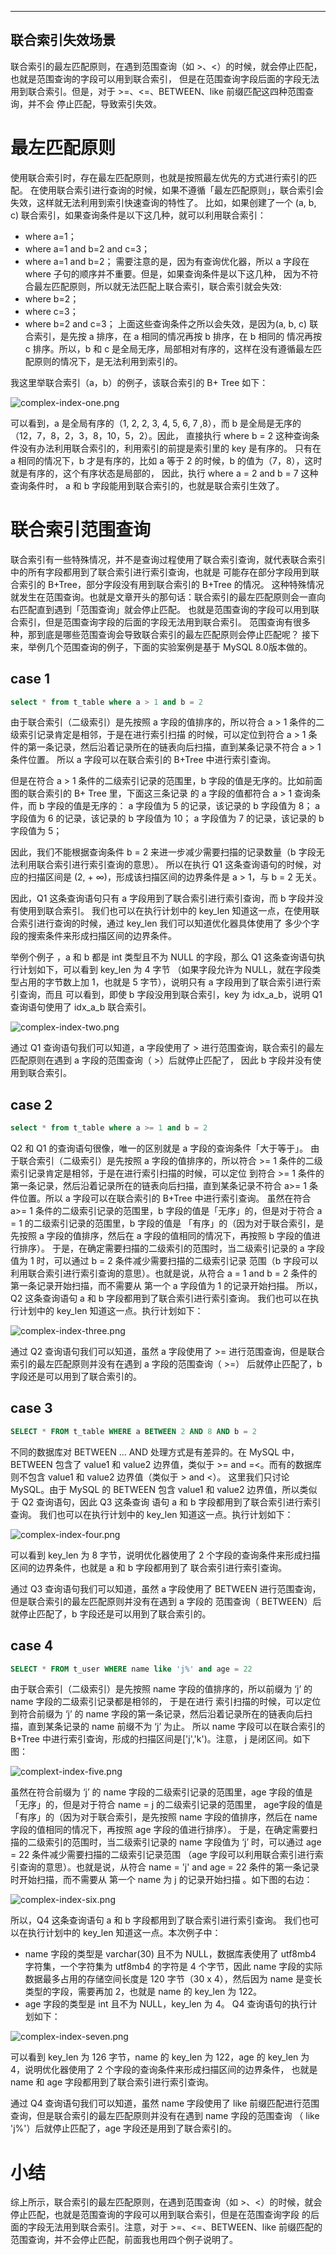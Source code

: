 
---
联合索引失效场景
---
联合索引的最左匹配原则，在遇到范围查询（如 >、<）的时候，就会停止匹配，也就是范围查询的字段可以用到联合索引，
但是在范围查询字段后面的字段无法用到联合索引。但是，对于 >=、<=、BETWEEN、like 前缀匹配这四种范围查询，并不会
停止匹配，导致索引失效。


# 最左匹配原则
使用联合索引时，存在最左匹配原则，也就是按照最左优先的方式进行索引的匹配。
在使用联合索引进行查询的时候，如果不遵循「最左匹配原则」，联合索引会失效，这样就无法利用到索引快速查询的特性了。
比如，如果创建了一个 (a, b, c) 联合索引，如果查询条件是以下这几种，就可以利用联合索引：
- where a=1；
- where a=1 and b=2 and c=3；
- where a=1 and b=2；
  需要注意的是，因为有查询优化器，所以 a 字段在 where 子句的顺序并不重要。但是，如果查询条件是以下这几种，
因为不符合最左匹配原则，所以就无法匹配上联合索引，联合索引就会失效:
- where b=2；
- where c=3；
- where b=2 and c=3；
上面这些查询条件之所以会失效，是因为(a, b, c) 联合索引，是先按 a 排序，在 a 相同的情况再按 b 排序，在 b 相同的
情况再按 c 排序。所以，b 和 c 是全局无序，局部相对有序的，这样在没有遵循最左匹配原则的情况下，是无法利用到索引的。

我这里举联合索引（a，b）的例子，该联合索引的 B+ Tree 如下：





![complex-index-one.png](images%2Fcomplex-index-one.png)





可以看到，a 是全局有序的（1, 2, 2, 3, 4, 5, 6, 7 ,8），而 b 是全局是无序的（12，7，8，2，3，8，10，5，2）。因此，
直接执行 where b = 2 这种查询条件没有办法利用联合索引的，利用索引的前提是索引里的 key 是有序的。
只有在 a 相同的情况下，b 才是有序的，比如 a 等于 2 的时候，b 的值为（7，8），这时就是有序的，这个有序状态是局部的，
因此，执行 where a = 2 and b = 7 这种查询条件时， a 和 b 字段能用到联合索引的，也就是联合索引生效了。


# 联合索引范围查询
联合索引有一些特殊情况，并不是查询过程使用了联合索引查询，就代表联合索引中的所有字段都用到了联合索引进行索引查询，也就是
可能存在部分字段用到联合索引的 B+Tree，部分字段没有用到联合索引的 B+Tree 的情况。
这种特殊情况就发生在范围查询。也就是文章开头的那句话：联合索引的最左匹配原则会一直向右匹配直到遇到「范围查询」就会停止匹配。
也就是范围查询的字段可以用到联合索引，但是范围查询字段的后面的字段无法用到联合索引。
范围查询有很多种，那到底是哪些范围查询会导致联合索引的最左匹配原则会停止匹配呢？
接下来，举例几个范围查询的例子，下面的实验案例是基于 MySQL 8.0版本做的。


## case 1
```sql
select * from t_table where a > 1 and b = 2
```
由于联合索引（二级索引）是先按照 a 字段的值排序的，所以符合 a > 1 条件的二级索引记录肯定是相邻，于是在进行索引扫描
的时候，可以定位到符合 a > 1 条件的第一条记录，然后沿着记录所在的链表向后扫描，直到某条记录不符合 a > 1 条件位置。
所以 a 字段可以在联合索引的 B+Tree 中进行索引查询。

但是在符合 a > 1 条件的二级索引记录的范围里，b 字段的值是无序的。比如前面图的联合索引的 B+ Tree 里，下面这三条记录
的 a 字段的值都符合 a > 1 查询条件，而 b 字段的值是无序的：
a 字段值为 5 的记录，该记录的 b 字段值为 8；
a 字段值为 6 的记录，该记录的 b 字段值为 10；
a 字段值为 7 的记录，该记录的 b 字段值为 5；

因此，我们不能根据查询条件 b = 2 来进一步减少需要扫描的记录数量（b 字段无法利用联合索引进行索引查询的意思）。
所以在执行 Q1 这条查询语句的时候，对应的扫描区间是 (2, + ∞)，形成该扫描区间的边界条件是 a > 1，与 b = 2 无关。

因此，Q1 这条查询语句只有 a 字段用到了联合索引进行索引查询，而 b 字段并没有使用到联合索引。
我们也可以在执行计划中的 key_len 知道这一点，在使用联合索引进行查询的时候，通过 key_len 我们可以知道优化器具体使用了
多少个字段的搜索条件来形成扫描区间的边界条件。

举例个例子 ，a 和 b 都是 int 类型且不为 NULL 的字段，那么 Q1 这条查询语句执行计划如下，可以看到 key_len 为 4 字节
（如果字段允许为 NULL，就在字段类型占用的字节数上加 1，也就是 5 字节），说明只有 a 字段用到了联合索引进行索引查询，而且
可以看到，即使 b 字段没用到联合索引，key 为 idx_a_b，说明 Q1 查询语句使用了 idx_a_b 联合索引。





![complex-index-two.png](images%2Fcomplex-index-two.png)





通过 Q1 查询语句我们可以知道，a 字段使用了 > 进行范围查询，联合索引的最左匹配原则在遇到 a 字段的范围查询（ >）后就停止匹配了，
因此 b 字段并没有使用到联合索引。

## case 2 
```sql
select * from t_table where a >= 1 and b = 2
```

Q2 和 Q1 的查询语句很像，唯一的区别就是 a 字段的查询条件「大于等于」。
由于联合索引（二级索引）是先按照 a 字段的值排序的，所以符合 >= 1 条件的二级索引记录肯定是相邻，于是在进行索引扫描的时候，可以定位
到符合 >= 1 条件的第一条记录，然后沿着记录所在的链表向后扫描，直到某条记录不符合 a>= 1 条件位置。所以 a 字段可以在联合索引的
B+Tree 中进行索引查询。
虽然在符合 a>= 1 条件的二级索引记录的范围里，b 字段的值是「无序」的，但是对于符合 a = 1 的二级索引记录的范围里，b 字段的值是
「有序」的（因为对于联合索引，是先按照 a 字段的值排序，然后在 a 字段的值相同的情况下，再按照 b 字段的值进行排序）。
于是，在确定需要扫描的二级索引的范围时，当二级索引记录的 a 字段值为 1 时，可以通过 b = 2 条件减少需要扫描的二级索引记录
范围（b 字段可以利用联合索引进行索引查询的意思）。也就是说，从符合 a = 1 and b = 2 条件的第一条记录开始扫描，而不需要从
第一个 a 字段值为 1 的记录开始扫描。 所以，Q2 这条查询语句 a 和 b 字段都用到了联合索引进行索引查询。
我们也可以在执行计划中的 key_len 知道这一点。执行计划如下：





![complex-index-three.png](images%2Fcomplex-index-three.png)





通过 Q2 查询语句我们可以知道，虽然 a 字段使用了 >= 进行范围查询，但是联合索引的最左匹配原则并没有在遇到 a 字段的范围查询（ >=）
后就停止匹配了，b 字段还是可以用到了联合索引的。


## case 3 
```sql
SELECT * FROM t_table WHERE a BETWEEN 2 AND 8 AND b = 2
```

不同的数据库对 BETWEEN ... AND 处理方式是有差异的。在 MySQL 中，BETWEEN 包含了 value1 和 value2 边界值，类似于 >= 
and =<。而有的数据库则不包含 value1 和 value2 边界值（类似于 > and <）。
这里我们只讨论 MySQL。由于 MySQL 的 BETWEEN 包含 value1 和 value2 边界值，所以类似于 Q2 查询语句，因此 Q3 这条查询
语句 a 和 b 字段都用到了联合索引进行索引查询。
我们也可以在执行计划中的 key_len 知道这一点。执行计划如下：





![complex-index-four.png](images%2Fcomplex-index-four.png)





可以看到 key_len 为 8 字节，说明优化器使用了 2 个字段的查询条件来形成扫描区间的边界条件，也就是 a 和 b 字段都用到了
联合索引进行索引查询。

通过 Q3 查询语句我们可以知道，虽然 a 字段使用了 BETWEEN 进行范围查询，但是联合索引的最左匹配原则并没有在遇到 a 字段的
范围查询（ BETWEEN）后就停止匹配了，b 字段还是可以用到了联合索引的。

## case 4
```sql
SELECT * FROM t_user WHERE name like 'j%' and age = 22
```

由于联合索引（二级索引）是先按照 name 字段的值排序的，所以前缀为 ‘j’ 的 name 字段的二级索引记录都是相邻的， 于是在进行
索引扫描的时候，可以定位到符合前缀为 ‘j’ 的 name 字段的第一条记录，然后沿着记录所在的链表向后扫描，直到某条记录的 name 
前缀不为 ‘j’ 为止。
所以 name 字段可以在联合索引的 B+Tree 中进行索引查询，形成的扫描区间是['j','k')。注意， j 是闭区间。如下图：





![complext-index-five.png](images%2Fcomplext-index-five.png)





虽然在符合前缀为 ‘j’ 的 name 字段的二级索引记录的范围里，age 字段的值是「无序」的，但是对于符合 name = j 的二级索引记录的范围里，
age字段的值是「有序」的（因为对于联合索引，是先按照 name 字段的值排序，然后在 name 字段的值相同的情况下，再按照 age 字段的值进行排序）。
于是，在确定需要扫描的二级索引的范围时，当二级索引记录的 name 字段值为 ‘j’ 时，可以通过 age = 22 条件减少需要扫描的二级索引记录范围
（age 字段可以利用联合索引进行索引查询的意思）。也就是说，从符合 name = 'j' and age = 22 条件的第一条记录时开始扫描，而不需要从
第一个 name 为 j 的记录开始扫描 。如下图的右边：





![complex-index-six.png](images%2Fcomplex-index-six.png)





所以，Q4 这条查询语句 a 和 b 字段都用到了联合索引进行索引查询。
我们也可以在执行计划中的 key_len 知道这一点。本次例子中：
- name 字段的类型是 varchar(30) 且不为 NULL，数据库表使用了 utf8mb4 字符集，一个字符集为 utf8mb4 的字符是 4 个字节，因此 name 
字段的实际数据最多占用的存储空间长度是 120 字节（30 x 4），然后因为 name 是变长类型的字段，需要再加 2，也就是 name 的 key_len 为 122。
- age 字段的类型是 int 且不为 NULL，key_len 为 4。
Q4 查询语句的执行计划如下：





![complex-index-seven.png](images%2Fcomplex-index-seven.png)





可以看到 key_len 为 126 字节，name 的 key_len 为 122，age 的 key_len 为 4，说明优化器使用了 2 个字段的查询条件来形成扫描区间的边界条件，
也就是 name 和 age 字段都用到了联合索引进行索引查询。

通过 Q4 查询语句我们可以知道，虽然 name 字段使用了 like 前缀匹配进行范围查询，但是联合索引的最左匹配原则并没有在遇到 name 字段的范围查询
（ like 'j%'）后就停止匹配了，age 字段还是用到了联合索引的。


# 小结
综上所示，联合索引的最左匹配原则，在遇到范围查询（如 >、<）的时候，就会停止匹配，也就是范围查询的字段可以用到联合索引，但是在范围查询字段
的后面的字段无法用到联合索引。注意，对于 >=、<=、BETWEEN、like 前缀匹配的范围查询，并不会停止匹配，前面我也用四个例子说明了。

